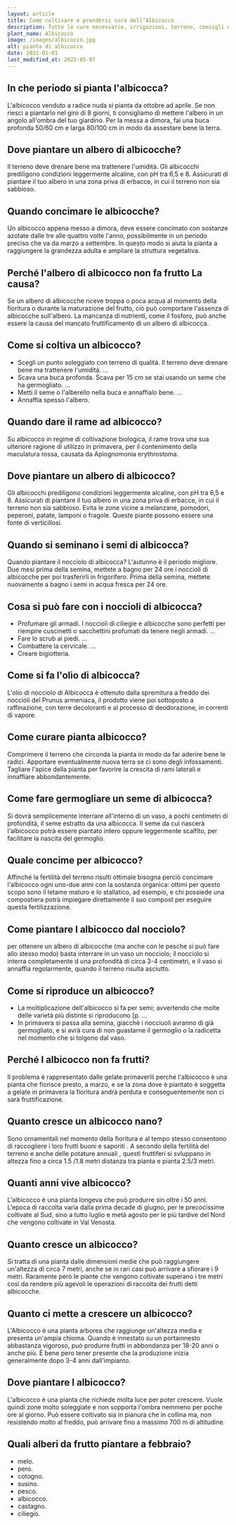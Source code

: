 ```yaml
---
layout: article
title: Come coltivare e prendersi cura dell’Albicocco
description: Tutte le cure necessarie, irrigazioni, terreno, consigli e molto altro sulla coltivazione dell’Albicocco
plant_name: Albicocco
image: /images/albicocco.jpg
alt: pianta di albicocco
date: 2022-01-01
last_modified_at: 2022-05-07
---
```


## In che periodo si pianta l'albicocca?

L'albicocco venduto a radice nuda si pianta da ottobre ad aprile. Se non riesci a piantarlo nel giro di 8 giorni, ti consigliamo di mettere l'albero in un angolo all'ombra del tuo giardino. Per la messa a dimora, fai una buca profonda 50/60 cm e larga 80/100 cm in modo da assestare bene la terra.

## Dove piantare un albero di albicocche?

 Il terreno deve drenare bene ma trattenere l'umidità. Gli albicocchi prediligono condizioni leggermente alcaline, con pH tra 6,5 e 8. Assicurati di piantare il tuo albero in una zona priva di erbacce, in cui il terreno non sia sabbioso.

## Quando concimare le albicocche?

Un albicocco appena messo a dimora, deve essere concimato con sostanze azotate dalle tre alle quattro volte l'anno, possibilmente in un periodo preciso che va da marzo a settembre. In questo modo si aiuta la pianta a raggiungere la grandezza adulta e ampliare la struttura vegetativa.

## Perché l'albero di albicocco non fa frutto La causa?

Se un albero di albicocche riceve troppa o poca acqua al momento della fioritura o durante la maturazione del frutto, ciò può comportare l'assenza di albicocche sull'albero. La mancanza di nutrienti, come il fosforo, può anche essere la causa del mancato fruttificamento di un albero di albicocca.

## Come si coltiva un albicocco?

- Scegli un punto soleggiato con terreno di qualità. Il terreno deve drenare bene ma trattenere l'umidità. ...
- Scava una buca profonda. Scava per 15 cm se stai usando un seme che ha germogliato. ...
- Metti il seme o l'alberello nella buca e annaffialo bene. ...
- Annaffia spesso l'albero.

## Quando dare il rame ad albicocco?

Su albicocco in regime di coltivazione biologica, il rame trova una sua ulteriore ragione di utilizzo in primavera, per il contenimento della maculatura rossa, causata da Apiognomonia erythrostoma.

## Dove piantare un albero di albicocco?

Gli albicocchi prediligono condizioni leggermente alcaline, con pH tra 6,5 e 8. Assicurati di piantare il tuo albero in una zona priva di erbacce, in cui il terreno non sia sabbioso. Evita le zone vicine a melanzane, pomodori, peperoni, patate, lamponi o fragole. Queste piante possono essere una fonte di verticillosi.

## Quando si seminano i semi di albicocca?

Quando piantare il nocciolo di albicocca? L'autunno è il periodo migliore. Due mesi prima della semina, mettete a bagno per 24 ore i noccioli di albicocche per poi trasferirli in frigorifero. Prima della semina, mettete nuovamente a bagno i semi in acqua fresca per 24 ore.

## Cosa si può fare con i noccioli di albicocca?

- Profumare gli armadi. I noccioli di ciliegie e albicocche sono perfetti per riempire cuscinetti o sacchettini profumati da tenere negli armadi. ...
- Fare lo scrub ai piedi. ...
- Combattere la cervicale. ...
- Creare bigiotteria.

## Come si fa l'olio di albicocca?

L'olio di nocciolo di Albicocca è ottenuto dalla spremitura a freddo dei noccioli del Prunus armeniaca, il prodotto viene poi sottoposto a raffinazione, con terre decoloranti e al processo di deodorazione, in correnti di vapore.

## Come curare pianta albicocco?

Comprimere il terreno che circonda la pianta in modo da far aderire bene le radici. Apportare eventualmente nuova terra se ci sono degli infossamenti. Tagliare l'apice della pianta per favorire la crescita di rami laterali e innaffiare abbondantemente.

## Come fare germogliare un seme di albicocca?

Si dovrà semplicemente interrare all'interno di un vaso, a pochi centimetri di profondità, il seme estratto da una albicocca. Il seme da cui nascerà l'albicocco potrà essere piantato intero oppure leggermente scalfito, per facilitare la nascita del germoglio.

## Quale concime per albicocco?

Affinché la fertilità del terreno risulti ottimale bisogna perciò concimare l'albicocco ogni uno-due anni con la sostanza organica: ottimi per questo scopo sono il letame maturo e lo stallatico, ad esempio, e chi possiede una compostiera potrà impiegare direttamente il suo compost per eseguire questa fertilizzazione.

## Come piantare l albicocco dal nocciolo?

 per ottenere un albero di albicocche (ma anche con le pesche si può fare allo stesso modo) basta interrare in un vaso un nocciolo; il nocciolo si interra completamente d una profondità di circa 3-4 centimetri, e il vaso si annaffia regolarmente, quando il terreno risulta asciutto.

## Come si riproduce un albicocco?

- La moltiplicazione dell'albicocco si fa per semi; avvertendo che molte delle varietà più distinte si riproducono [p. ...
- In primavera si passa alla semina, giacchè i nocciuoli avranno di già germogliato, e si avrà cura di non guastarne il germoglio o la radicetta nel momento che si tolgono dal vaso.

## Perché l albicocco non fa frutti?

Il problema è rappresentato dalle gelate primaverili perché l'albicocco è una pianta che fiorisce presto, a marzo, e se la zona dove è piantato è soggetta a gelate in primavera la fioritura andrà perduta e conseguentemente non ci sarà fruttificazione.

## Quanto cresce un albicocco nano?

Sono ornamentali nel momento della fioritura e al tempo stesso consentono di raccogliere i loro frutti buoni e saporiti . A secondo della fertilità del terreno e anche delle potature annuali , questi fruttiferi si svluppano in altezza fino a circa 1.5 /1.8 metri distanza tra pianta e pianta 2.5/3 metri.

## Quanti anni vive albicocco?

L'albicocco è una pianta longeva che può produrre sin oltre i 50 anni. L'epoca di raccolta varia dalla prima decade di giugno, per le precocissime coltivate al Sud, sino a tutto luglio e metà agosto per le più tardive del Nord che vengono coltivate in Val Venosta.

## Quanto cresce un albicocco?

Si tratta di una pianta dalle dimensioni medie che può raggiungere un'altezza di circa 7 metri, anche se in rari casi può arrivare a sfiorare i 9 metri. Raramente però le piante che vengono coltivate superano i tre metri così da rendere più agevoli le operazioni di raccolta dei frutti detti albicocche.

## Quanto ci mette a crescere un albicocco?

L'Albicocco è una pianta arborea che raggiunge un'altezza media e presenta un'ampia chioma. Quando è innestato su un portainnesto abbastanza vigoroso, può produrre frutti in abbondanza per 18-20 anni o anche più. È bene pero tener presente che la produzione inizia generalmente dopo 3-4 anni dall'impianto.

## Dove piantare l albicocco?

L'albicocco è una pianta che richiede molta luce per poter crescere. Vuole quindi zone molto soleggiate e non sopporta l'ombra nemmeno per poche ore al giorno. Può essere coltivato sia in pianura che in collina ma, non resistendo molto al freddo, può arrivare fino a massimo 700 m di altitudine.

## Quali alberi da frutto piantare a febbraio?

- melo.
- pero.
- cotogno.
- susino.
- pesco.
- albicocco.
- castagno.
- ciliegio.

